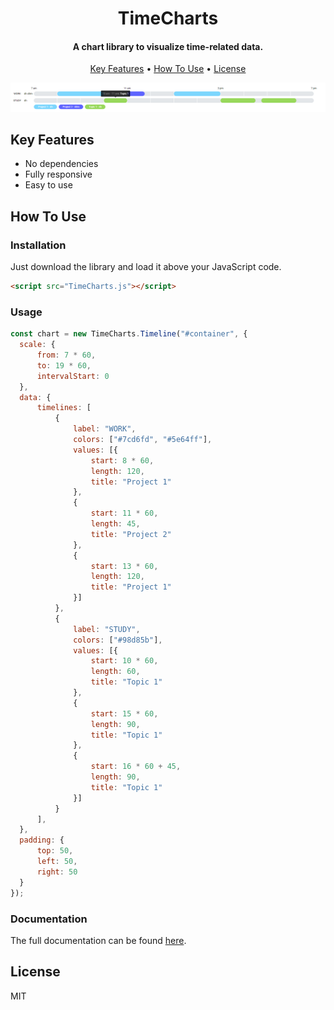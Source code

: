 
<h1 align="center">
  TimeCharts
  <br>
</h1>

<h4 align="center">A chart library to visualize time-related data.</h4>

<p align="center">
  <a href="#key-features">Key Features</a> •
  <a href="#how-to-use">How To Use</a> •
  <a href="#license">License</a>
</p>

![screenshot](readme/image2.PNG)

## Key Features

* No dependencies
* Fully responsive
* Easy to use

## How To Use

### Installation
Just download the library and load it above your JavaScript code.

```html
<script src="TimeCharts.js"></script>
```

### Usage

```js
const chart = new TimeCharts.Timeline("#container", {
  scale: {
      from: 7 * 60,
      to: 19 * 60,
      intervalStart: 0
  },
  data: {
      timelines: [
          {
              label: "WORK",
              colors: ["#7cd6fd", "#5e64ff"],
              values: [{
                  start: 8 * 60,
                  length: 120,
                  title: "Project 1"
              },
              {
                  start: 11 * 60,
                  length: 45,
                  title: "Project 2"
              },
              {
                  start: 13 * 60,
                  length: 120,
                  title: "Project 1"
              }]
          },
          {
              label: "STUDY",
              colors: ["#98d85b"],
              values: [{
                  start: 10 * 60,
                  length: 60,
                  title: "Topic 1"
              },
              {
                  start: 15 * 60,
                  length: 90,
                  title: "Topic 1"
              },
              {
                  start: 16 * 60 + 45,
                  length: 90,
                  title: "Topic 1"
              }]
          }
      ],
  },  
  padding: {
      top: 50, 
      left: 50,
      right: 50
  }
});
```

### Documentation

The full documentation can be found [here](https://robinweitzel.github.io/TimeCharts/).

## License

MIT
